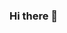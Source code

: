 ### Hi there 👋

<!--
**chloe-qu/chloe-qu** is a ✨ _special_ ✨ repository because its `README.md` (this file) appears on your GitHub profile.


- 🔭 I’m currently studying at Northeastern University Silicon Valley campus, pursuing my master degree in Computer Science. 
- 🌱 My expected graudate date is in May 2023.
- 🤔 I’m looking for software development engineer internships in 2022. 

- 👯 I’m a Boston University undergraduate alunmi. 
- 💬 I'm former PwCer, worked as International Tax and Business consulting Senior Associate. I'm also a Certified Public Accountant. 
- 📫 How to reach me: https://www.linkedin.com/in/qgy826/

- ⚡ Fun fact: I love creating travel videos.XD
-->
